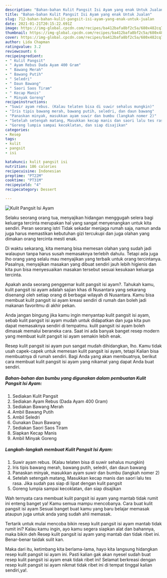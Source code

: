 ```yaml
---
description: "Bahan-bahan Kulit Pangsit Isi Ayam yang enak Untuk Jualan"
title: "Bahan-bahan Kulit Pangsit Isi Ayam yang enak Untuk Jualan"
slug: 712-bahan-bahan-kulit-pangsit-isi-ayam-yang-enak-untuk-jualan
date: 2021-01-21T20:15:22.691Z
image: https://img-global.cpcdn.com/recipes/ba412bafa8bf2c5a/680x482cq70/kulit-pangsit-isi-ayam-foto-resep-utama.jpg
thumbnail: https://img-global.cpcdn.com/recipes/ba412bafa8bf2c5a/680x482cq70/kulit-pangsit-isi-ayam-foto-resep-utama.jpg
cover: https://img-global.cpcdn.com/recipes/ba412bafa8bf2c5a/680x482cq70/kulit-pangsit-isi-ayam-foto-resep-utama.jpg
author: Lida Chapman
ratingvalue: 3.2
reviewcount: 6
recipeingredient:
- " Kulit Pangsit"
- " Ayam Rebus Dada Ayam 400 Gram"
- " Bawang Merah"
- " Bawang Putih"
- " Seledri"
- " Daun Bawang"
- " Saori Saos Tiram"
- " Kecap Manis"
- " Minyak Goreng"
recipeinstructions:
- "Suwir ayam rebus. (Kalau telaten bisa di suwir sehalus mungkin)"
- "Iris tipis bawang merah, bawang putih, seledri, dan daun bawang"
- "Panaskan minyak, masukkan ayam suwir dan bumbu (langkah nomer 2)"
- "Setelah setengah matang, Masukkan kecap manis dan saori lalu tes rasa. Jika sudah pas siap di lipat dengan kulit pangsit"
- "Goreng lumpia sampai kecoklatan, dan siap disajikan"
categories:
- Resep
tags:
- kulit
- pangsit
- isi

katakunci: kulit pangsit isi 
nutrition: 186 calories
recipecuisine: Indonesian
preptime: "PT22M"
cooktime: "PT31M"
recipeyield: "4"
recipecategory: Dessert

---
```



![Kulit Pangsit Isi Ayam](https://img-global.cpcdn.com/recipes/ba412bafa8bf2c5a/680x482cq70/kulit-pangsit-isi-ayam-foto-resep-utama.jpg)

Selaku seorang orang tua, menyajikan hidangan menggugah selera bagi keluarga tercinta merupakan hal yang sangat menyenangkan untuk kita sendiri. Peran seorang istri Tidak sekadar menjaga rumah saja, namun anda juga harus memastikan kebutuhan gizi tercukupi dan juga olahan yang dimakan orang tercinta mesti enak.

Di waktu  sekarang, kita memang bisa memesan olahan yang sudah jadi walaupun tanpa harus susah memasaknya terlebih dahulu. Tetapi ada juga lho orang yang selalu mau menyajikan yang terbaik untuk orang tercintanya. Pasalnya, menyajikan masakan yang dibuat sendiri jauh lebih higienis dan kita pun bisa menyesuaikan masakan tersebut sesuai kesukaan keluarga tercinta. 



Apakah anda seorang penggemar kulit pangsit isi ayam?. Tahukah kamu, kulit pangsit isi ayam adalah sajian khas di Nusantara yang sekarang disenangi oleh setiap orang di berbagai wilayah di Nusantara. Kamu bisa membuat kulit pangsit isi ayam kreasi sendiri di rumah dan boleh jadi makanan favoritmu di akhir pekan.

Anda jangan bingung jika kamu ingin menyantap kulit pangsit isi ayam, sebab kulit pangsit isi ayam mudah untuk didapatkan dan juga kita pun dapat memasaknya sendiri di tempatmu. kulit pangsit isi ayam boleh dimasak memalui beraneka cara. Saat ini ada banyak banget resep modern yang membuat kulit pangsit isi ayam semakin lebih enak.

Resep kulit pangsit isi ayam pun sangat mudah dihidangkan, lho. Kamu tidak usah capek-capek untuk memesan kulit pangsit isi ayam, tetapi Kalian bisa membuatnya di rumah sendiri. Bagi Anda yang akan membuatnya, berikut cara membuat kulit pangsit isi ayam yang nikamat yang dapat Anda buat sendiri.

<!--inarticleads1-->

##### Bahan-bahan dan bumbu yang digunakan dalam pembuatan Kulit Pangsit Isi Ayam:

1. Sediakan  Kulit Pangsit
1. Sediakan  Ayam Rebus (Dada Ayam 400 Gram)
1. Sediakan  Bawang Merah
1. Ambil  Bawang Putih
1. Ambil  Seledri
1. Gunakan  Daun Bawang
1. Sediakan  Saori Saos Tiram
1. Siapkan  Kecap Manis
1. Ambil  Minyak Goreng




<!--inarticleads2-->

##### Langkah-langkah membuat Kulit Pangsit Isi Ayam:

1. Suwir ayam rebus. (Kalau telaten bisa di suwir sehalus mungkin)
1. Iris tipis bawang merah, bawang putih, seledri, dan daun bawang
1. Panaskan minyak, masukkan ayam suwir dan bumbu (langkah nomer 2)
1. Setelah setengah matang, Masukkan kecap manis dan saori lalu tes rasa. Jika sudah pas siap di lipat dengan kulit pangsit
1. Goreng lumpia sampai kecoklatan, dan siap disajikan




Wah ternyata cara membuat kulit pangsit isi ayam yang mantab tidak rumit ini enteng banget ya! Kamu semua mampu mencobanya. Cara buat kulit pangsit isi ayam Sesuai banget buat kamu yang baru belajar memasak ataupun juga untuk anda yang sudah ahli memasak.

Tertarik untuk mulai mencoba bikin resep kulit pangsit isi ayam mantab tidak rumit ini? Kalau kamu ingin, ayo kamu segera siapkan alat dan bahannya, maka bikin deh Resep kulit pangsit isi ayam yang mantab dan tidak ribet ini. Benar-benar taidak sulit kan. 

Maka dari itu, ketimbang kita berlama-lama, hayo kita langsung hidangkan resep kulit pangsit isi ayam ini. Pasti kalian gak akan nyesel sudah buat resep kulit pangsit isi ayam enak tidak ribet ini! Selamat berkreasi dengan resep kulit pangsit isi ayam nikmat tidak ribet ini di tempat tinggal kalian sendiri,ya!.

